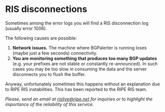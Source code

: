 # RIS disconnections

Sometimes among the error logs you will find a RIS disconnection log (usually error 1006).

The following causes are possible:

1) **Network issues.** The machine where BGPalerter is running loses (maybe just a few seconds) connectivity.
2) **You are monitoring something that produces too many BGP updates** (e.g. your prefixes are not stable or constantly re-announced). In such cases you may be too slow in consuming the data and the server disconnects you to flush the buffer.

Anyway, unfortunately sometimes this happens without an explanation due to RIPE RIS instabilities.
This has been reported to the RIPE RIS team. 

_Please, send an email at rislive@ripe.net for inquiries or to highlight the importance of the reliability of this service._
